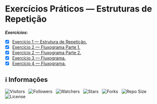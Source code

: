 <!-- Título -->
# Exercícios Práticos — Estruturas de Repetição

***Exercícios:***

* [x] [Exercício 1 — Estrutura de Repetição.](https://github.com/Devsgeeknerd/exe-1-est-rep-exe-pra-est-rep-bas)
* [x] [Exercício 2 — Fluxograma Parte 1.](https://github.com/Devsgeeknerd/exe-2-flu-par-1-exe-pra-est-rep-bas)
* [x] [Exercício 2 — Fluxograma Parte 2.](https://github.com/Devsgeeknerd/exe-2-flu-par-2-exe-par-est-rep-bas)
* [x] [Exercício 3 — Fluxograma.](https://github.com/Devsgeeknerd/exe-3-flu-est-rep-bas)
* [x] [Exercício 4 — Fluxograma.](https://github.com/Devsgeeknerd/exe-4-flu-est-rep-bas)

<!-- Informações -->
## &#8505; Informações

![Visitors](https://api.visitorbadge.io/api/visitors?path=Devsgeeknerd%2Fexe-pra-est-rep-bas&label=Visitantes&labelColor=%23700070&labelStyle=none&countColor=%23000fff&style=plastic&color=%23ffffff "Total de Visitantes")
&nbsp;
![Followers](https://img.shields.io/github/followers/Devsgeeknerd?style=p&label=Seguidores&labelColor=800080&color=000fff "Total de Seguidores")
&nbsp;
![Watchers](https://img.shields.io/github/watchers/Devsgeeknerd/exe-pra-est-rep-bas?style=p&label=Observadores&labelColor=800080&color=000fff "Total de Observadores")
&nbsp;
![Stars](https://img.shields.io/github/stars/Devsgeeknerd/exe-pra-est-rep-bas?style=p&label=Estrelas&labelColor=800080&color=000fff "Total de Estrelas")
&nbsp;
![Forks](https://img.shields.io/github/forks/Devsgeeknerd/exe-pra-est-rep-bas?style=p&label=Bifurcações&labelColor=800080&color=000fff "Total de Bifurcações")
&nbsp;
![Repo Size](https://img.shields.io/github/repo-size/Devsgeeknerd/exe-pra-est-rep-bas?style=p&label=Tamanho&labelColor=800080&color=000fff "Tamanho do Repositório")
&nbsp;
![License](https://img.shields.io/github/license/Devsgeeknerd/exe-pra-est-rep-bas?style=p&label=Licença&labelColor=800080&color=000fff "Licença do Repositório")
